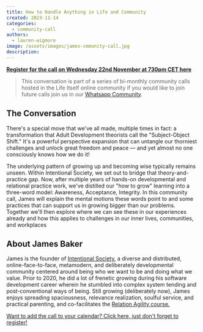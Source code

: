```yaml
---
title: How to Handle Anything in Life and Community
created: 2023-11-14
categories:
  - community-call
authors:
  - lauren-wigmore
image: /assets/images/james-cmmunity-call.jpg
description:
---
```

**[Register for the call on Wednesday 22nd November at 730pm CET here](https://us02web.zoom.us/meeting/register/tZIpdu-tpjMiGtd6TXS67yKBqpwq5RxqotZp)**

>  This conversation is part of a series of bi-monthly community calls hosted in the Life Itself online community if you would like to join future calls join us in our [Whatsapp Community](https://chat.whatsapp.com/JNJCTZugNQn1fq89xbHtfA).

## The Conversation
There's a special move that we've all made, multiple times in fact: a transformation that Adult Development theorists call the "Subject-Object Shift." It's a powerful perspective expansion that can untangle our thorniest challenges and unlock great freedom and peace — and yet almost no one consciously knows how we do it! 

The underlying pattern of growing up and becoming wise typically remains unseen. Within Intentional Society, we set out to bridge that theory-and-practice gap. Now, after multiple years of hands-on developmental and relational practice work, we've distilled our "how to grow" learning into a three-word model: Awareness, Acceptance, Integrity. In this community call, James will explain the mental motions these words point to and some practices that can support us in growing bigger than our problems. Together we'll then explore where we can see these in our experiences already and how this applies to challenges in our inner lives, communities, and workplaces

## About James Baker
James is the founder of [Intentional Society](https://www.intentionalsociety.org), a diverse and distributed, online-face-to-face, metamodern, and deliberately developmental community centered around being who we want to be and doing what we value. Prior to 2020, he did a lot of frenetic growing during his software development career wherein he stumbled into complex system tending and post-conventional ways of being. Still growing (deliberately now), James enjoys spreading spaciousness, relevance realization, soulful service, and practical parenting, and co-facilitates the [Relation Agility course.](https://www.presentofwork.com/relational-agility)

[Want to add the call to your calendar? Click here, just don't forget to register!](https://calendar.google.com/calendar/event?action=TEMPLATE&tmeid=NTN2MXQxNGx1NDhwYWplN3Vma2k2OG05bTUgY19kMDY0NjNiYzhiZmU4YWVlNjI1OTkyMTBmNDI3YzMxNzY0YjhkMjFlYmRhZWY5MDhlNTBhMGYyZWE0YTM1ODVlQGc&tmsrc=c_d06463bc8bfe8aee62599210f427c31764b8d21ebdaef908e50a0f2ea4a3585e%40group.calendar.google.com)
